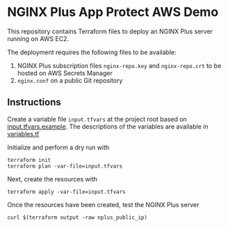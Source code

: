 # NGINX Plus App Protect AWS Demo

This repository contains Terraform files to deploy an NGINX Plus server running on AWS EC2.

The deployment requires the following files to be available:

1. NGINX Plus subscription files `nginx-repo.key` and `nginx-repo.crt` to be hosted on AWS Secrets Manager
1. `nginx.conf` on a public Git repository

## Instructions

Create a variable file `input.tfvars` at the project root based on [input.tfvars.example](./input.tfvars.example). The descriptions of the variables are available in [variables.tf](./variables.tf)

Initialize and perform a dry run with
```
terraform init
terraform plan -var-file=input.tfvars
```

Next, create the resources with
```
terraform apply -var-file=input.tfvars
```

Once the resources have been created, test the NGINX Plus server
```
curl $(terraform output -raw nplus_public_ip)
```
